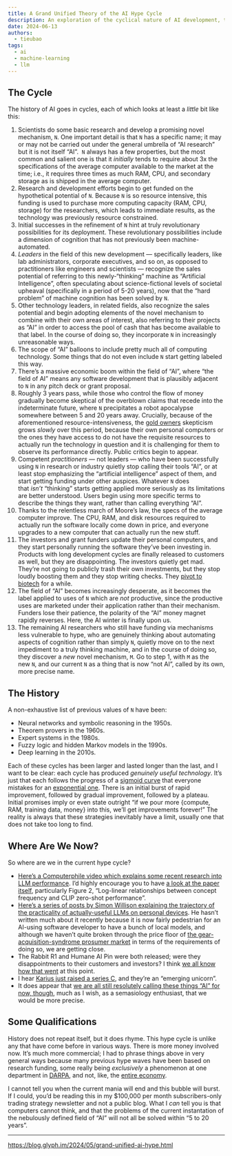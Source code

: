 ```yaml
---
title: A Grand Unified Theory of the AI Hype Cycle
description: An exploration of the cyclical nature of AI development, tracing the rise and fall of new technologies within the field, and how this pattern has repeated throughout history.
date: 2024-06-13
authors:
  - tieubao
tags:
  - ai
  - machine-learning
  - llm
---
```


## The Cycle

The history of AI goes in cycles, each of which looks at least a *little* bit like this:

1. Scientists do some basic research and develop a promising novel mechanism, `N`. One important detail is that `N` has a specific name; it may or may not be carried out under the general umbrella of “AI research” but it is not itself “AI”.  `N` always has a few properties, but the most common and salient one is that it *initially* tends to require about 3x the specifications of the average computer available to the market at the time; i.e., it requires three times as much RAM, CPU, and secondary storage as is shipped in the average computer.
2. Research and development efforts begin to get funded on the hypothetical potential of `N`. Because `N` is so resource intensive, this funding is used to purchase more computing capacity (RAM, CPU, storage) for the researchers, which leads to immediate results, as the technology was previously resource constrained.
3. Initial successes in the refinement of `N` hint at truly revolutionary possibilities for its deployment. These revolutionary possibilities include a dimension of cognition that has not previously been machine-automated.
4. *Leaders* in the field of this new development — specifically leaders, like lab administrators, corporate executives, and so on, as opposed to practitioners like engineers and scientists — recognize the sales potential of referring to this newly-“thinking” machine as “Artificial Intelligence”, often speculating about science-fictional levels of societal upheaval (specifically in a period of 5-20 years), now that the “hard problem” of machine cognition has been solved by `N`.
5. Other technology leaders, in related fields, also recognize the sales potential and begin adopting elements of the novel mechanism to combine with their own areas of interest, also referring to their projects as “AI” in order to access the pool of cash that has become available to that label. In the course of doing so, they incorporate `N` in increasingly unreasonable ways.
6. The scope of “AI” balloons to include pretty much all of computing technology. Some things that do not even include `N` start getting labeled this way.
7. There’s a massive economic boom within the field of “AI”, where “the field of AI” means any software development that is plausibly adjacent to `N` in any pitch deck or grant proposal.
8. Roughly 3 years pass, while those who control the flow of money gradually become skeptical of the overblown claims that recede into the indeterminate future, where `N` precipitates a robot apocalypse somewhere between 5 and 20 years away. Crucially, because of the aforementioned resource-intensiveness, the [gold owners](https://wiki.c2.com/?GoldOwner) skepticism grows *slowly* over this period, because their own personal computers or the ones they have access to do not have the requisite resources to actually run the technology in question and it is challenging for them to observe its performance directly. Public critics begin to appear.
9. Competent *practitioners* — not leaders — who have been successfully using `N` in research or industry quietly stop calling their tools “AI”, or at least stop emphasizing the “artificial intelligence” aspect of them, and start getting funding under other auspices. Whatever `N` does that *isn’t* “thinking” starts getting applied more seriously as its limitations are better understood. Users begin using more specific terms to describe the things they want, rather than calling everything “AI”.
10. Thanks to the relentless march of Moore’s law, the specs of the average computer improve. The CPU, RAM, and disk resources required to actually run the software locally come down in price, and everyone upgrades to a new computer that can actually run the new stuff.
11. The investors and grant funders update their personal computers, and they start personally running the software they’ve been investing in. Products with long development cycles are finally released to customers as well, but they are disappointing. The investors quietly get mad. They’re not going to publicly trash their own investments, but they stop loudly boosting them and they stop writing checks. They [pivot to biotech](https://en.wikipedia.org/wiki/Theranos) for a while.
12. The field of “AI” becomes increasingly desperate, as it becomes the label applied to uses of `N` which are *not* productive, since the productive uses are marketed under their application rather than their mechanism. Funders lose their patience, the polarity of the “AI” money magnet rapidly reverses. Here, the AI winter is finally upon us.
13. The remaining AI researchers who still have funding via mechanisms less vulnerable to hype, who are genuinely thinking about automating aspects of cognition rather than simply `N`, quietly move on to the next impediment to a truly thinking machine, and in the course of doing so, they discover a *new* novel mechanism, `M`. Go to step 1, with `M` as the new `N`, and our current `N` as a thing that is now “not AI”, called by its own, more precise name.

## The History

A non-exhaustive list of previous values of `N` have been:

- Neural networks and symbolic reasoning in the 1950s.
- Theorem provers in the 1960s.
- Expert systems in the 1980s.
- Fuzzy logic and hidden Markov models in the 1990s.
- Deep learning in the 2010s.

Each of these cycles has been larger and lasted longer than the last, and I want to be clear: each cycle has produced *genuinely useful technology*. It’s just that each follows the progress of a [sigmoid curve](https://en.wikipedia.org/wiki/Sigmoid_function) that everyone mistakes for an [exponential one](https://en.wikipedia.org/wiki/Exponential_growth). There is an initial burst of rapid improvement, followed by gradual improvement, followed by a plateau. Initial promises imply or even state outright “if we pour more {compute, RAM, training data, money} into this, we’ll get improvements forever!” The reality is always that these strategies inevitably have a limit, usually one that does not take too long to find.

## Where Are We Now?

So where are we in the current hype cycle?

- [Here’s a Computerphile video which explains some recent research into LLM performance](https://www.youtube.com/watch?v=dDUC-LqVrPU). I’d highly encourage you to have [a look at the paper itself](https://arxiv.org/pdf/2404.04125), particularly Figure 2, “Log-linear relationships between concept frequency and CLIP zero-shot performance”.
- [Here’s a series of posts by Simon Willison explaining the trajectory of the practicality of actually-useful LLMs on personal devices](https://simonwillison.net/series/llms-on-personal-devices/). He hasn’t written much about it recently because it is now fairly pedestrian for an AI-using software developer to have a bunch of local models, and although we haven’t quite broken through the price floor of [the gear-acquisition-syndrome prosumer market](https://www.youtube.com/watch?v=8bhsUO2D938) in terms of the requirements of doing so, we are getting close.
- The Rabbit R1 and Humane AI Pin were both released; were they disappointments to their customers and investors? I think [we all know how that went](https://techcrunch.com/2024/04/17/mkbhd-humane-ai-review-fisker/) at this point.
- I hear [Karius just raised a series C](https://www.crunchbase.com/organization/karius/company_financials), and they’re an “emerging unicorn”.
- It does appear that [we are all still resolutely calling these things “AI” for now, though](https://trends.google.com/trends/explore?date=today%205-y&geo=US&q=large%20language%20model,artificial%20intelligence&hl=en), much as I wish, as a semasiology enthusiast, that we would be more precise.

## Some Qualifications

History does not repeat itself, but it does rhyme. This hype cycle is unlike any that have come before in various ways. There is more money involved now. It’s much more commercial; I had to phrase things above in very general ways because many previous hype waves have been based on research funding, some really being *exclusively* a phenomenon at one department in [DARPA](https://en.wikipedia.org/wiki/DARPA), and not, like, the [entire economy](https://www.statista.com/statistics/1446052/worldwide-spending-on-ai-by-industry/).

I cannot tell you when the current mania will end and this bubble will burst. If I could, you’d be reading this in my $100,000 per month subscribers-only trading strategy newsletter and not a public blog. What I *can* tell you is that computers cannot think, and that the problems of the current instantation of the nebulously defined field of “AI” will not all be solved within “5 to 20 years”.

---

https://blog.glyph.im/2024/05/grand-unified-ai-hype.html

